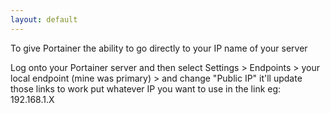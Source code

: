```yaml
---
layout: default
---
```


To give Portainer the ability to go directly to your IP name of your server

Log onto your Portainer server and then select Settings > Endpoints > your local endpoint (mine was primary) > and change "Public IP" it'll update those links to work put whatever IP you want to use in the link eg: 192.168.1.X
